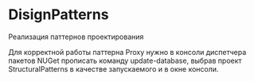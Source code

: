 # DisignPatterns
Реализация паттернов проектирования

Для корректной работы паттерна Proxy нужно в консоли диспетчера пакетов NUGet прописать команду update-database, выбрав проект StructuralPatterns в качестве запускаемого и в окне консоли.

